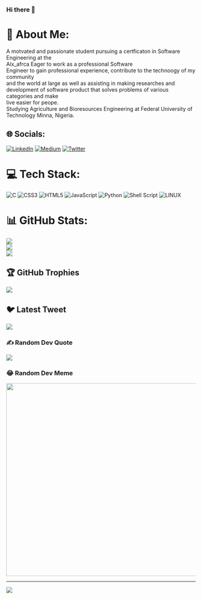 ### Hi there 👋

<!--
**Mubarak1A/Mubarak1A** is a ✨ _special_ ✨ repository because its `README.md` (this file) appears on your GitHub profile.

Here are some ideas to get you started:

- 🔭 I’m currently working on ...
- 🌱 I’m currently learning Full-Stack Development
- 👯 I’m looking to collaborate on ...
- 🤔 I’m looking for help with ...
- 💬 Ask me about ...
- 📫 How to reach me: 
- ⚡ Fun fact: ...
-->
# 💫 About Me:
A motvated and passionate student pursuing a certficaton in Software Engineering at the <br>Alx_afrca Eager to work as a professional Software <br>Engineer to gain professional experience, contribute to the technoogy of my community <br>and the world at large as well as assisting in making researches and development of software product that solves problems of various categories and make <br>live easier for peope. <br>Studying Agriculture and Bioresources Engineering at Federal University of Technology Minna, Nigeria.


## 🌐 Socials:
[![LinkedIn](https://img.shields.io/badge/LinkedIn-%230077B5.svg?logo=linkedin&logoColor=white)](https://linkedin.com/in/https://www.linkedin.com/in/mubarak-adesina-30562b224) [![Medium](https://img.shields.io/badge/Medium-12100E?logo=medium&logoColor=white)](https://medium.com/@adesinamubarak123) [![Twitter](https://img.shields.io/badge/Twitter-%231DA1F2.svg?logo=Twitter&logoColor=white)](https://twitter.com/@Spi_Cam) 

# 💻 Tech Stack:
![C](https://img.shields.io/badge/c-%2300599C.svg?style=for-the-badge&logo=c&logoColor=white) ![CSS3](https://img.shields.io/badge/css3-%231572B6.svg?style=for-the-badge&logo=css3&logoColor=white) ![HTML5](https://img.shields.io/badge/html5-%23E34F26.svg?style=for-the-badge&logo=html5&logoColor=white) ![JavaScript](https://img.shields.io/badge/javascript-%23323330.svg?style=for-the-badge&logo=javascript&logoColor=%23F7DF1E) ![Python](https://img.shields.io/badge/python-3670A0?style=for-the-badge&logo=python&logoColor=ffdd54) ![Shell Script](https://img.shields.io/badge/shell_script-%23121011.svg?style=for-the-badge&logo=gnu-bash&logoColor=white) ![LINUX](https://img.shields.io/badge/Linux-FCC624?style=for-the-badge&logo=linux&logoColor=black)
# 📊 GitHub Stats:
![](https://github-readme-stats.vercel.app/api?username=Mubarak1A&theme=vision-friendly-dark&hide_border=true&include_all_commits=true&count_private=true)<br/>
![](https://github-readme-streak-stats.herokuapp.com/?user=Mubarak1A&theme=vision-friendly-dark&hide_border=true)<br/>
![](https://github-readme-stats.vercel.app/api/top-langs/?username=Mubarak1A&theme=vision-friendly-dark&hide_border=true&include_all_commits=true&count_private=true&layout=compact)

## 🏆 GitHub Trophies
![](https://github-profile-trophy.vercel.app/?username=Mubarak1A&theme=discord&no-frame=false&no-bg=true&margin-w=4)

## 🐦 Latest Tweet
[![](https://gtce.itsvg.in/api?username=@Spi_Cam)](https://github.com/VishwaGauravIn/github-twitter-card-embed)

### ✍️ Random Dev Quote
![](https://quotes-github-readme.vercel.app/api?type=horizontal&theme=merko)

### 😂 Random Dev Meme
<img src="https://random-memer.herokuapp.com/" width="512px"/>

---
[![](https://visitcount.itsvg.in/api?id=Mubarak1A&icon=2&color=2)](https://visitcount.itsvg.in)

<!-- Proudly created with GPRM ( https://gprm.itsvg.in ) -->
